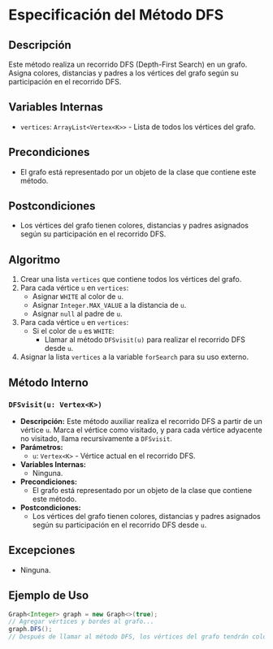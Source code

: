# Especificación del Método DFS

## Descripción
Este método realiza un recorrido DFS (Depth-First Search) en un grafo. Asigna colores, distancias y padres a los vértices del grafo según su participación en el recorrido DFS.

## Variables Internas
- `vertices`: `ArrayList<Vertex<K>>` - Lista de todos los vértices del grafo.

## Precondiciones
- El grafo está representado por un objeto de la clase que contiene este método.

## Postcondiciones
- Los vértices del grafo tienen colores, distancias y padres asignados según su participación en el recorrido DFS.

## Algoritmo
1. Crear una lista `vertices` que contiene todos los vértices del grafo.
2. Para cada vértice `u` en `vertices`:
   - Asignar `WHITE` al color de `u`.
   - Asignar `Integer.MAX_VALUE` a la distancia de `u`.
   - Asignar `null` al padre de `u`.
3. Para cada vértice `u` en `vertices`:
   - Si el color de `u` es `WHITE`:
     - Llamar al método `DFSvisit(u)` para realizar el recorrido DFS desde `u`.
4. Asignar la lista `vertices` a la variable `forSearch` para su uso externo.

## Método Interno
### `DFSvisit(u: Vertex<K>)`
- **Descripción:** Este método auxiliar realiza el recorrido DFS a partir de un vértice `u`. Marca el vértice como visitado, y para cada vértice adyacente no visitado, llama recursivamente a `DFSvisit`.
- **Parámetros:**
  - `u`: `Vertex<K>` - Vértice actual en el recorrido DFS.
- **Variables Internas:**
  - Ninguna.
- **Precondiciones:**
  - El grafo está representado por un objeto de la clase que contiene este método.
- **Postcondiciones:**
  - Los vértices del grafo tienen colores, distancias y padres asignados según su participación en el recorrido DFS desde `u`.

## Excepciones
- Ninguna.

## Ejemplo de Uso
```java
Graph<Integer> graph = new Graph<>(true);
// Agregar vértices y bordes al grafo...
graph.DFS();
// Después de llamar al método DFS, los vértices del grafo tendrán colores, distancias y padres asignados según el recorrido DFS.
